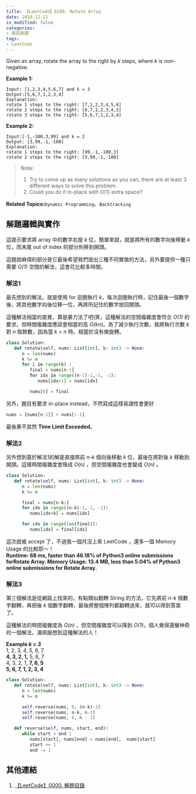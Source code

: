 ```yaml
---
title: 【LeetCode】0189. Rotate Array
date: 2018-12-21
is_modified: false
categories:
- 面試刷題
tags:
- LeetCode
--- 
```


Given an array, rotate the array to the right by  _k_  steps, where _k_ is non-negative.
<!--more-->
<p class="paragraph-spacing"></p>

**Example 1:**
```
Input: [1,2,3,4,5,6,7] and k = 3
Output:[5,6,7,1,2,3,4]
Explanation:
rotate 1 steps to the right: [7,1,2,3,4,5,6]
rotate 2 steps to the right: [6,7,1,2,3,4,5] 
rotate 3 steps to the right: [5,6,7,1,2,3,4]
```

**Example 2:**
```
Input:[-1,-100,3,99] and k = 2
Output: [3,99,-1,-100]
Explanation: 
rotate 1 steps to the right: [99,-1,-100,3]
rotate 2 steps to the right: [3,99,-1,-100]
```
<p class="paragraph-spacing"></p>

> Note:
> 1. Try to come up as many solutions as you can, there are at least 3 different ways to solve this problem.
> 2. Could you do it in-place with O(1) extra space?

<p class="paragraph-spacing"></p>

**Related Topics:**`Dynamic Programming`、`Backtracking`



## 解題邏輯與實作
這提示要求將 array 中的數字右旋 _k_ 位，簡單來說，就是將所有的數字向後移動 _k_ 位，而末尾 out of index 的部分則移到開頭。

這題說麻煩的部分是它最後希望我們提出三種不同實做的方法，另外要提供一種只需要 _O(1)_ 空間的解法，這會花比較多時間。


### 解法1 
最先想到的解法，就是使用 for 迴圈執行 _k_，每次迴圈執行時，記住最後一個數字後，將其他數字向後位移一位，再將所記住的數字放回開頭。

這種解法相當的直覺，算是暴力法了吧(笑，這種解法的空間複雜度會符合 _O(1)_ 的要求，但時間複雜度應該會相當的高 _O(kn)_。為了減少執行次數，我將執行次數 _k_ 對 _n_ 取餘數，因為當 _k_ = _n_ 時，相當於沒有做旋轉。 


```python
class Solution:
   def rotate(self, nums: List[int], k: int) -> None:
      n = len(nums)
      k %= n
      for i in range(k) :
         final = nums[n-1]
         for idx in range((n-1)-1,-1, -1):
            nums[idx+1] = nums[idx]

         nums[0] = final
```

另外，題目有要求 in-place instead，不然寫成這樣易讀性會更好

```python
nums = [nums[n-1]] + nums[:-1]
```

最後果不其然 **Time Limit Exceeded**。


### 解法2
另外想到基於解法1的解是直接將前 _n-k_ 個向後移動 _k_ 位，最後在將對後 _k_ 移動到開頭。這樣時間複雜度會降成 _O(n)_ ，但空間複雜度也會變成 _O(n)_ 。

```python
class Solution:
   def rotate(self, nums: List[int], k: int) -> None:
      n = len(nums)
      k %= n

      final = nums[n-k:]
      for idx in range((n-k)-1,-1, -1):
         nums[idx+k] = nums[idx]

      for idx in range(len(final)):
         nums[idx] = final[idx]
```

這次就被 accept 了，不過我一個月沒上來 LeetCode ，還多一個 Memory Usage 的比較耶～！   
**Runtime: 68 ms, faster than  46.18%  of  Python3  online submissions forRotate Array.
Memory Usage: 13.4 MB, less than  5.04%  of  Python3  online submissions for  Rotate Array.**


### 解法3
第三個解法是從網路上找來的，有點類似翻轉 String 的方法，它先將前 _n-k_ 個數字翻轉，再把後 _k_ 個數字翻轉，最後將整個陣列都翻轉過來，就可以得到答案了。

這種解法的時間複雜度為 _O(n)_ ，但空間複雜度可以降到 _O(1)_。個人覺得還蠻神奇的一個解法，滿佩服想到這種解法的人！

**Example _k = 3_**  
1, 2, 3, 4, 5, 6,  7  
**4, 3, 2, 1,** 5, 6, 7  
4, 3, 2, 1, **7, 6, 5**  
**5, 6, 7, 1, 2, 3, 4**  


```python
class Solution:
   def rotate(self, nums: List[int], k: int) -> None:
      n = len(nums)
      k %= n

      self.reverse(nums, 0, (n-k)-1)
      self.reverse(nums, n-k, n-1)
      self.reverse(nums, 0, n - 1)

   def reverse(self, nums, start, end):
      while start < end :
         nums[start], nums[end] = nums[end],  nums[start]
         start += 1
         end -= 1
```



## 其他連結
1. [【LeetCode】0000. 解題目錄](/LeetCode-0000-Contents/)